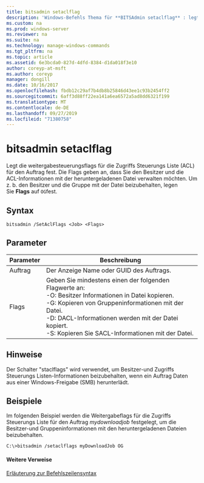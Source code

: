 ```yaml
---
title: bitsadmin setaclflag
description: 'Windows-Befehls Thema für **BITSAdmin setaclflag** : legt die weitergabesteuerungsflags für die Zugriffs Steuerungs Liste fest.'
ms.custom: na
ms.prod: windows-server
ms.reviewer: na
ms.suite: na
ms.technology: manage-windows-commands
ms.tgt_pltfrm: na
ms.topic: article
ms.assetid: 6e3bcda0-827d-4dfd-8384-d1da018f3e10
author: coreyp-at-msft
ms.author: coreyp
manager: dongill
ms.date: 10/16/2017
ms.openlocfilehash: fbdb12c29af7b4db8b25846d43ee1c93b2454ff2
ms.sourcegitcommit: 6aff3d88ff22ea141a6ea6572a5ad8dd6321f199
ms.translationtype: MT
ms.contentlocale: de-DE
ms.lasthandoff: 09/27/2019
ms.locfileid: "71380758"
---
```

# <a name="bitsadmin-setaclflag"></a>bitsadmin setaclflag

Legt die weitergabesteuerungsflags für die Zugriffs Steuerungs Liste (ACL) für den Auftrag fest. Die Flags geben an, dass Sie den Besitzer und die ACL-Informationen mit der heruntergeladenen Datei verwalten möchten. Um z. b. den Besitzer und die Gruppe mit der Datei beizubehalten, legen Sie **Flags** auf `OG`fest.

## <a name="syntax"></a>Syntax

```
bitsadmin /SetAclFlags <Job> <Flags>
```

## <a name="parameters"></a>Parameter

|Parameter|Beschreibung|
|---------|-----------|
|Auftrag|Der Anzeige Name oder GUID des Auftrags.|
|Flags|Geben Sie mindestens einen der folgenden Flagwerte an:</br>-O: Besitzer Informationen in Datei kopieren.</br>-G: Kopieren von Gruppeninformationen mit der Datei.</br>-D: DACL-Informationen werden mit der Datei kopiert.</br>-S: Kopieren Sie SACL-Informationen mit der Datei.|

## <a name="remarks"></a>Hinweise

Der Schalter "staclflags" wird verwendet, um Besitzer-und Zugriffs Steuerungs Listen-Informationen beizubehalten, wenn ein Auftrag Daten aus einer Windows-Freigabe (SMB) herunterlädt.

## <a name="BKMK_examples"></a>Beispiele

Im folgenden Beispiel werden die Weitergabeflags für die Zugriffs Steuerungs Liste für den Auftrag *mydownloadjob* festgelegt, um die Besitzer-und Gruppeninformationen mit den heruntergeladenen Dateien beizubehalten.
```
C:\>bitsadmin /setaclflags myDownloadJob OG
```

#### <a name="additional-references"></a>Weitere Verweise

[Erläuterung zur Befehlszeilensyntax](command-line-syntax-key.md)